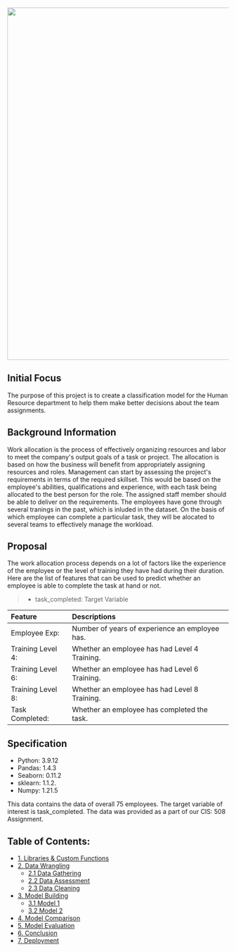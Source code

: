
### 


<img src="https://media.giphy.com/media/2ae1SlEEdw1Qvc3KCA/giphy.gif" width=800>



## Initial Focus 

The purpose of this project is to create a classification model for the Human Resource department to help them make better decisions about the team assignments.

## Background Information

Work allocation is the process of effectively organizing resources and labor to meet the company's output goals of a task or project. The allocation is based on how the business will benefit from appropriately assigning resources and roles. Management can start by assessing the project's requirements in terms of the required skillset. This would be based on the employee's abilities, qualifications and experience, with each task being allocated to the best person for the role. The assigned staff member should be able to deliver on the requirements. The employees have gone through several tranings in the past, which is inluded in the dataset. On the basis of which employee can complete a particular task, they will be alocated to several teams to effectively manage the workload.


## Proposal

The work allocation process depends on a lot of factors like the experience of the employee or the level of training they have had during their duration. Here are the list of features that can be used to predict whether an employee is able to complete the task at hand or not.

> - task_completed: Target Variable



| Feature          	| Descriptions                              	|
| :---              | :---                                          |
| Employee Exp: 	| Number of years of experience an employee has.|
| Training Level 4: | Whether an employee has had Level 4 Training. |
| Training Level 6: | Whether an employee has had Level 6 Training. |
| Training Level 8: | Whether an employee has had Level 8 Training. |
| Task Completed:   | Whether an employee has completed the task.   |


## Specification

- Python: 3.9.12
- Pandas: 1.4.3
- Seaborn: 0.11.2
- sklearn: 1.1.2.
- Numpy: 1.21.5

This data contains the data of overall 75 employees.  The target variable of interest is task_completed. The data was provided as a part of our CIS: 508 Assignment.


## Table of Contents: <a class="anchor" id="steps"></a>
- [1. Libraries & Custom Functions](#libraries)
- [2. Data Wrangling](#wrangle)
   - [2.1 Data Gathering](#gather)
   - [2.2 Data Assessment](#assess)
   - [2.3 Data Cleaning](#clean)
- [3. Model Building](#model)
    - [3.1 Model 1](#model001)
    - [3.2 Model 2](#model002)
- [4. Model Comparison](#comparison)
- [5. Model Evaluation](#evaluation)
- [6. Conclusion](#conclusion)
- [7. Deployment](#deployment)
